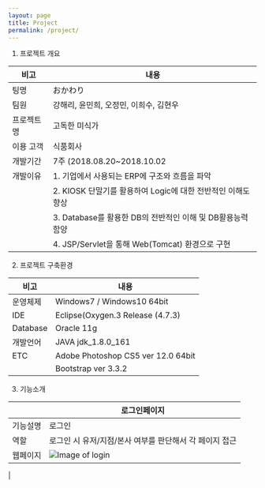 ```yaml
---
layout: page
title: Project
permalink: /project/
---
```


1. 프로젝트 개요

 | 비고 |   내용 |
|--------|--------|
|팅명|おかわり |
|팀원| 강해리, 윤민희, 오정민, 이희수, 김현우|
|프로젝트명|고독한 미식가|
|이용 고객|식품회사|
|개발기간|7주 (2018.08.20~2018.10.02|
|개발이유|1. 기업에서 사용되는 ERP에 구조와 흐름을 파악  |
||2. KIOSK 단말기를 활용하여 Logic에 대한 전반적인 이해도 향상
||3. Database를 활용한 DB의 전반적인 이해 및 DB활용능력 함양
||4. JSP/Servlet을 통해 Web(Tomcat) 환경으로 구현|

2. 프로젝트 구축환경

| 비고 |   내용 |
|--------|--------|
|운영체제|Windows7 / Windows10 64bit |
|IDE|Eclipse(Oxygen.3 Release (4.7.3)|
|Database|Oracle 11g|
|개발언어|JAVA jdk_1.8.0_161|
|ETC|Adobe Photoshop CS5 ver 12.0 64bit|
||Bootstrap ver 3.3.2|

3. 기능소개

||로그인페이지|
|--------|--------|
|기능설명|로그인|
|역할|로그인 시 유저/지점/본사 여부를 판단해서 각 페이지 접근|
|웹페이지|![Image of login](https://ohjungmin.github.io/images/project/team2(okawari)/0.main.jpg)
|


